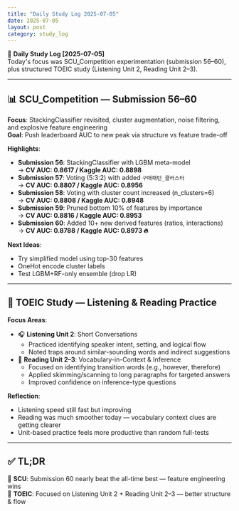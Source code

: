 ```yaml
---
title: "Daily Study Log 2025-07-05"
date: 2025-07-05
layout: post
category: study_log
---
```


🧠 **Daily Study Log [2025-07-05]**  
Today's focus was SCU_Competition experimentation (submission 56–60), plus structured TOEIC study (Listening Unit 2, Reading Unit 2–3).

---

## 📊 SCU_Competition — Submission 56–60

**Focus**: StackingClassifier revisited, cluster augmentation, noise filtering, and explosive feature engineering  
**Goal**: Push leaderboard AUC to new peak via structure vs feature trade-off

**Highlights**:
- **Submission 56**: StackingClassifier with LGBM meta-model  
  → **CV AUC: 0.8617 / Kaggle AUC: 0.8898**  
- **Submission 57**: Voting (5:3:2) with added `구매패턴_클러스터`  
  → **CV AUC: 0.8807 / Kaggle AUC: 0.8956**  
- **Submission 58**: Voting with cluster count increased (n_clusters=6)  
  → **CV AUC: 0.8808 / Kaggle AUC: 0.8948**  
- **Submission 59**: Pruned bottom 10% of features by importance  
  → **CV AUC: 0.8816 / Kaggle AUC: 0.8953**  
- **Submission 60**: Added 10+ new derived features (ratios, interactions)  
  → **CV AUC: 0.8788 / Kaggle AUC: 0.8973 🔥**

**Next Ideas**:
- Try simplified model using top-30 features  
- OneHot encode cluster labels  
- Test LGBM+RF-only ensemble (drop LR)

---

## 📘 TOEIC Study — Listening & Reading Practice

**Focus Areas**:
- 🎧 **Listening Unit 2**: Short Conversations  
  - Practiced identifying speaker intent, setting, and logical flow  
  - Noted traps around similar-sounding words and indirect suggestions  
- 📖 **Reading Unit 2–3**: Vocabulary-in-Context & Inference  
  - Focused on identifying transition words (e.g., however, therefore)  
  - Applied skimming/scanning to long paragraphs for targeted answers  
  - Improved confidence on inference-type questions  

**Reflection**:
- Listening speed still fast but improving  
- Reading was much smoother today — vocabulary context clues are getting clearer  
- Unit-based practice feels more productive than random full-tests

---

## ✅ TL;DR

📍 **SCU**: Submission 60 nearly beat the all-time best — feature engineering wins  
📍 **TOEIC**: Focused on Listening Unit 2 + Reading Unit 2–3 — better structure & flow  

